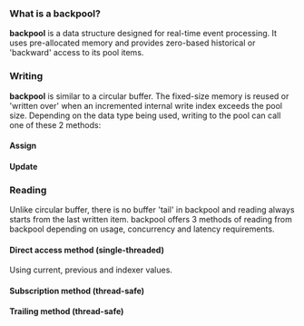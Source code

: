 <h3>What is a backpool?</h3>

<b>backpool</b> is a data structure designed for real-time event processing. It uses pre-allocated memory and provides zero-based historical or 'backward' access to its pool items.

<h3>Writing</h3>

<b>backpool</b> is similar to a circular buffer. The fixed-size memory is reused or 'written over' when an incremented internal write index exceeds the pool size.  Depending on the data type being used, writing to the pool can call one of these 2 methods:

<h4>Assign</h4>

<h4>Update</h4>

<h3>Reading</h3>

Unlike circular buffer, there is no buffer 'tail' in backpool and reading always starts from the last written item.  backpool offers 3 methods of reading from backpool depending on usage, concurrency and latency requirements.

<h4>Direct access method (single-threaded)</h4>
Using current, previous and indexer values.

<h4>Subscription method (thread-safe)</h4>

<h4>Trailing method (thread-safe)</h4>

